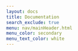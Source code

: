 ```yaml
---
layout: docs
title: Documentation
search_exclude: true
menu: nav/mainHeader.html
menu_color: secondary
menu_text_color: white
---
```

